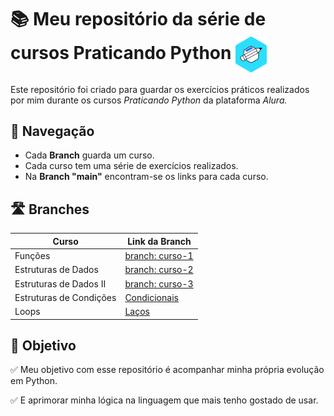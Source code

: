 # 📚 Meu repositório da série de cursos Praticando Python  <img src="https://github.com/RgoSL/Curso-Python-Alura/blob/main/Logo%20do%20Curso.png" alt="Praticando Python Logo" align = "center" width=50px /><br>
Este repositório foi criado para guardar os exercícios práticos realizados por mim durante os cursos _Praticando Python_ da plataforma _Alura._

## 🛞 Navegação

- Cada **Branch** guarda um curso.
- Cada curso tem uma série de exercícios realizados.
- Na **Branch "main"** encontram-se os links para cada curso. 

## 🛣️ Branches

| Curso | Link da Branch |
| ----- | ---------------- |
| Funções | [branch: curso-1](https://github.com/seu-usuario/seu-repositorio/tree/curso-1) |
| Estruturas de Dados | [branch: curso-2](https://github.com/seu-usuario/seu-repositorio/tree/curso-2) |
| Estruturas de Dados II | [branch: curso-3](https://github.com/seu-usuario/seu-repositorio/tree/curso-3) |
| Estruturas de Condições | [Condicionais](https://github.com/RgoSL/Curso-Python-Alura/tree/Condicionais) |
| Loops  | [Laços](https://github.com/RgoSL/Curso-Python-Alura/tree/Laços) |

## 🎯 Objetivo

✅ Meu objetivo com esse repositório é acompanhar minha própria evolução em Python.

✅ E aprimorar minha lógica na linguagem que mais tenho gostado de usar.
